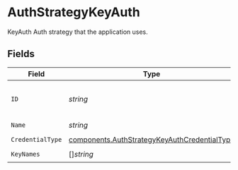 # AuthStrategyKeyAuth

KeyAuth Auth strategy that the application uses.


## Fields

| Field                                                                                                        | Type                                                                                                         | Required                                                                                                     | Description                                                                                                  | Example                                                                                                      |
| ------------------------------------------------------------------------------------------------------------ | ------------------------------------------------------------------------------------------------------------ | ------------------------------------------------------------------------------------------------------------ | ------------------------------------------------------------------------------------------------------------ | ------------------------------------------------------------------------------------------------------------ |
| `ID`                                                                                                         | *string*                                                                                                     | :heavy_check_mark:                                                                                           | The Application Auth Strategy ID.                                                                            | b9e81174-b5bb-4638-a3c3-8afe61a0abf8                                                                         |
| `Name`                                                                                                       | *string*                                                                                                     | :heavy_check_mark:                                                                                           | N/A                                                                                                          | name                                                                                                         |
| `CredentialType`                                                                                             | [components.AuthStrategyKeyAuthCredentialType](../../models/components/authstrategykeyauthcredentialtype.md) | :heavy_check_mark:                                                                                           | N/A                                                                                                          |                                                                                                              |
| `KeyNames`                                                                                                   | []*string*                                                                                                   | :heavy_check_mark:                                                                                           | N/A                                                                                                          |                                                                                                              |